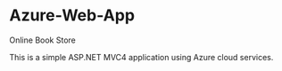 # Azure-Web-App
Online Book Store

This is a simple ASP.NET MVC4 application using Azure cloud services.

